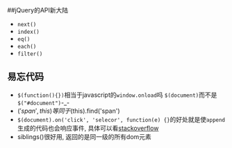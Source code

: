 ##jQuery的API新大陆
- `next()`
- `index()`
- `eq()`
- `each()`
- `filter()`

## 易忘代码
- `$(function(){})`相当于javascript的`window.onload`吗
  `$(document)`而不是`$("#document")`-_-
- $('span', this)等同于$(this).find('span')
- `$(document).on('click', 'selecor', function(e) {}`的好处就是使`append`生成的代码也会响应事件, 具体可以看[stackoverflow](http://stackoverflow.com/questions/18196185/jquery-click-event-doesnt-work-after-append-dont-know-how-to-use-on)
- siblings()很好用, 返回的是同一级的所有dom元素

